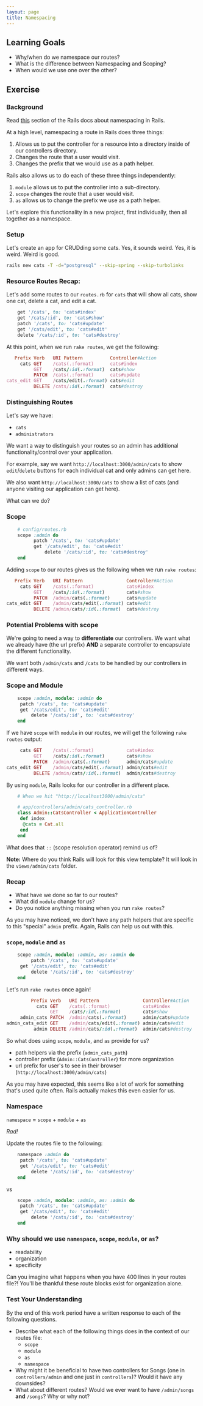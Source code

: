 ```yaml
---
layout: page
title: Namespacing
---
```


## Learning Goals

- Why/when do we namespace our routes?
- What is the difference between Namespacing and Scoping?
- When would we use one over the other?

## Exercise

### Background

Read [this](http://guides.rubyonrails.org/routing.html#controller-namespaces-and-routing) section of the Rails docs about namespacing in Rails.

At a high level, namespacing a route in Rails does three things:

1. Allows us to put the controller for a resource into a directory inside of our controllers directory.
1. Changes the route that a user would visit.
1. Changes the prefix that we would use as a path helper.

Rails also allows us to do each of these three things independently:

1. `module` allows us to put the controller into a sub-directory.
1. `scope` changes the route that a user would visit.
1. `as` allows us to change the prefix we use as a path helper.

Let's explore this functionality in a new project, first individually, then all together as a namespace.

### Setup

Let's create an app for CRUDding some cats. Yes, it sounds weird. Yes, it is weird. Weird is good.

```bash
rails new cats -T -d="postgresql" --skip-spring --skip-turbolinks
```

### Resource Routes Recap:

Let's add some routes to our `routes.rb` for `cats` that will show all cats, show one cat, delete a cat, and edit a cat.

```ruby
    get '/cats', to: 'cats#index'
    get '/cats/:id', to: 'cats#show'
    patch '/cats', to: 'cats#update'
    get '/cats/edit', to: 'cats#edit'
    delete '/cats/:id', to: 'cats#destroy'
```

At this point, when we run `rake routes`, we get the following: 

```ruby 
   Prefix Verb   URI Pattern          Controller#Action
     cats GET    /cats(.:format)      cats#index
          GET    /cats/:id(.:format)  cats#show
          PATCH  /cats(.:format)      cats#update
cats_edit GET    /cats/edit(.:format) cats#edit
          DELETE /cats/:id(.:format)  cats#destroy
```

### Distinguishing Routes

Let's say we have:

- `cats`
- `administrators`

We want a way to distinguish your routes so an admin has additional functionality/control over your application.

For example, say we want `http://localhost:3000/admin/cats` to show `edit`/`delete` buttons for each individual cat and only admins can get here.

We also want `http://localhost:3000/cats` to show a list of cats (and anyone visiting our application can get here).

What can we do?

### Scope

```ruby
	# config/routes.rb
	scope :admin do
	      patch '/cats', to: 'cats#update'
   	      get '/cats/edit', to: 'cats#edit'
    	      delete '/cats/:id', to: 'cats#destroy'
	end
```

Adding `scope` to our routes gives us the following when we run `rake routes`:

```ruby 
   Prefix Verb   URI Pattern                Controller#Action
     cats GET    /cats(.:format)            cats#index
          GET    /cats/:id(.:format)        cats#show
          PATCH  /admin/cats(.:format)      cats#update
cats_edit GET    /admin/cats/edit(.:format) cats#edit
          DELETE /admin/cats/:id(.:format)  cats#destroy
```

### Potential Problems with **scope**

We're going to need a way to **differentiate** our controllers. We want what we already have (the url prefix) **AND** a separate controller to encapsulate the different functionality.

We want both `/admin/cats` and `/cats` to be handled by our controllers in different ways.

### Scope and Module

```ruby
	scope :admin, module: :admin do
	 patch '/cats', to: 'cats#update'
   	 get '/cats/edit', to: 'cats#edit'
    	 delete '/cats/:id', to: 'cats#destroy'
	end
```

If we have `scope` with `module` in our routes, we will get the following `rake routes` output:

```ruby 
     cats GET    /cats(.:format)            cats#index
          GET    /cats/:id(.:format)        cats#show
          PATCH  /admin/cats(.:format)      admin/cats#update
cats_edit GET    /admin/cats/edit(.:format) admin/cats#edit
          DELETE /admin/cats/:id(.:format)  admin/cats#destroy
```

By using `module`, Rails looks for our controller in a different place.

```ruby
	# When we hit "http://localhost3000/admin/cats"

	# app/controllers/admin/cats_controller.rb
	class Admin::CatsController < ApplicationController
 	 def index
	  @cats = Cat.all
	 end
	end

```

What does that `::` (scope resolution operator) remind us of?

**Note:** Where do you think Rails will look for this view template? It will look in the `views/admin/cats` folder.

### Recap

* What have we done so far to our routes?
* What did `module` change for us?
* Do you notice anything missing when you run `rake routes`?

As you may have noticed, we don't have any path helpers that are specific to this "special" `admin` prefix. Again, Rails can help us out with this.

### `scope`, `module` and `as`

```ruby
	scope :admin, module: :admin, as: :admin do
         patch '/cats', to: 'cats#update'
   	 get '/cats/edit', to: 'cats#edit'
    	 delete '/cats/:id', to: 'cats#destroy'
	end
```

Let's run `rake routes` once again!


```ruby 
         Prefix Verb   URI Pattern                Controller#Action
           cats GET    /cats(.:format)            cats#index
                GET    /cats/:id(.:format)        cats#show
     admin_cats PATCH  /admin/cats(.:format)      admin/cats#update
admin_cats_edit GET    /admin/cats/edit(.:format) admin/cats#edit
          admin DELETE /admin/cats/:id(.:format)  admin/cats#destroy
```

So what does using `scope`, `module`, and `as` provide for us?

* path helpers via the prefix (`admin_cats_path`)
* controller prefix (`Admin::CatsController`) for more organization
* url prefix for user's to see in their browser (`http://localhost:3000/admin/cats`)

As you may have expected, this seems like a lot of work for something that's used quite often. Rails actually makes this even easier for us.

### Namespace

`namespace` **=** `scope` + `module` + `as`

_Rad!_

Update the routes file to the following:

```ruby
	namespace :admin do
	 patch '/cats', to: 'cats#update'
   	 get '/cats/edit', to: 'cats#edit'
    	 delete '/cats/:id', to: 'cats#destroy'
	end
```

vs

```ruby
	scope :admin, module: :admin, as: :admin do
	 patch '/cats', to: 'cats#update'
   	 get '/cats/edit', to: 'cats#edit'
    	 delete '/cats/:id', to: 'cats#destroy'
	end
```

### Why should we use `namespace`, `scope`, `module`, or `as`?

* readability
* organization
* specificity

Can you imagine what happens when you have 400 lines in your routes file?! You'll be thankful these route blocks exist for organization alone.

### Test Your Understanding
By the end of this work period have a written response to each of the following questions.

* Describe what each of the following things does in the context of our routes file:
    * `scope`
    * `module`
    * `as`
    * `namespace`
* Why might it be beneficial to have two controllers for Songs (one in `controllers/admin` and one just in `controllers`)? Would it have any downsides?
* What about different routes? Would we ever want to have `/admin/songs` **and** `/songs`? Why or why not?
